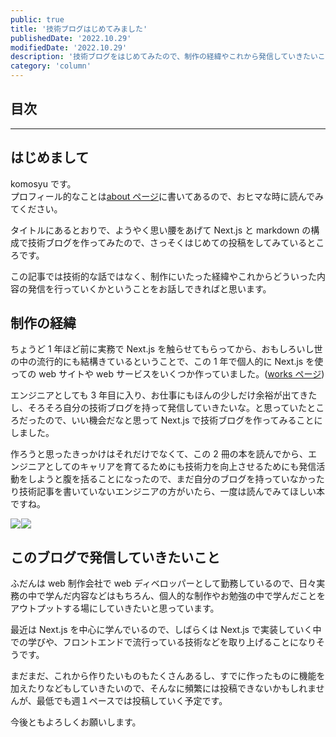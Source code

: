```yaml
---
public: true
title: '技術ブログはじめてみました'
publishedDate: '2022.10.29'
modifiedDate: '2022.10.29'
description: '技術ブログをはじめてみたので、制作の経緯やこれから発信していきたいことなどを書いてみます'
category: 'column'
---
```


## 目次

---

## はじめまして

komosyu です。  
プロフィール的なことは[about ページ](/about)に書いてあるので、おヒマな時に読んでみてください。

タイトルにあるとおりで、ようやく思い腰をあげて Next.js と markdown の構成で技術ブログを作ってみたので、さっそくはじめての投稿をしてみているところです。

この記事では技術的な話ではなく、制作にいたった経緯やこれからどういった内容の発信を行っていくかということをお話しできればと思います。

## 制作の経緯

ちょうど 1 年ほど前に実務で Next.js を触らせてもらってから、おもしろいし世の中の流行的にも結構きているということで、この 1 年で個人的に Next.js を使っての web サイトや web サービスをいくつか作っていました。([works ページ](/works))

エンジニアとしても 3 年目に入り、お仕事にもほんの少しだけ余裕が出てきたし、そろそろ自分の技術ブログを持って発信していきたいな。と思っていたところだったので、いい機会だなと思って Next.js で技術ブログを作ってみることにしました。

作ろうと思ったきっかけはそれだけでなくて、この 2 冊の本を読んでから、エンジニアとしてのキャリアを育てるためにも技術力を向上させるためにも発信活動をしようと腹を括ることになったので、まだ自分のブログを持っていなかったり技術記事を書いていないエンジニアの方がいたら、一度は読んでみてほしい本ですね。

<a href="https://www.amazon.co.jp/SOFT-SKILLS-%E3%82%BD%E3%83%95%E3%83%88%E3%82%A6%E3%82%A7%E3%82%A2%E9%96%8B%E7%99%BA%E8%80%85%E3%81%AE%E4%BA%BA%E7%94%9F%E3%83%9E%E3%83%8B%E3%83%A5%E3%82%A2%E3%83%AB-%E7%AC%AC2%E7%89%88-%E3%82%B8%E3%83%A7%E3%83%B3%E3%83%BB%E3%82%BD%E3%83%B3%E3%83%A1%E3%82%BA/dp/4296000500?keywords=soft+skills+%E3%82%BD%E3%83%95%E3%83%88%E3%82%A6%E3%82%A7%E3%82%A2%E9%96%8B%E7%99%BA%E8%80%85%E3%81%AE%E4%BA%BA%E7%94%9F%E3%83%9E%E3%83%8B%E3%83%A5%E3%82%A2%E3%83%AB+%E7%AC%AC2%E7%89%88&qid=1667044260&qu=eyJxc2MiOiIxLjI1IiwicXNhIjoiMS4xNyIsInFzcCI6IjEuMjkifQ%3D%3D&sprefix=soft+ski%2Caps%2C214&sr=8-1&linkCode=li2&tag=komosyu464905-22&linkId=15eaf179251a487f28a06b2d1a59ada4&language=ja_JP&ref_=as_li_ss_il" target="_blank"><img border="0" src="//ws-fe.amazon-adsystem.com/widgets/q?_encoding=UTF8&ASIN=4296000500&Format=_SL160_&ID=AsinImage&MarketPlace=JP&ServiceVersion=20070822&WS=1&tag=komosyu464905-22&language=ja_JP" ></a><img src="https://ir-jp.amazon-adsystem.com/e/ir?t=komosyu464905-22&language=ja_JP&l=li2&o=9&a=4296000500" width="1" height="1" border="0" alt="" style="border:none !important; margin:0px !important;" /><a href="https://www.amazon.co.jp/%E7%B5%90%E5%B1%80%E3%80%81%E4%BA%BA%E7%94%9F%E3%81%AF%E3%82%A2%E3%82%A6%E3%83%88%E3%83%97%E3%83%83%E3%83%88%E3%81%A7%E6%B1%BA%E3%81%BE%E3%82%8B-%E8%87%AA%E5%88%86%E3%81%AE%E4%BE%A1%E5%80%A4%E3%82%92%E6%9C%80%E5%A4%A7%E5%8C%96%E3%81%99%E3%82%8B%E6%AD%A6%E5%99%A8%E3%81%A8%E3%81%97%E3%81%A6%E3%81%AE%E5%8B%89%E5%BC%B7%E8%A1%93-%E4%B8%AD%E5%B3%B6%E8%81%A1/dp/4788919567?__mk_ja_JP=%E3%82%AB%E3%82%BF%E3%82%AB%E3%83%8A&crid=2QXPNEKF2L3X3&keywords=%E4%B8%AD%E5%B3%B6%E8%81%A1&qid=1667044244&qu=eyJxc2MiOiIzLjA4IiwicXNhIjoiMi44MCIsInFzcCI6IjIuNjUifQ%3D%3D&sprefix=%E4%B8%AD%E5%B3%B6%E8%81%A1%2Caps%2C216&sr=8-3&linkCode=li2&tag=komosyu464905-22&linkId=e4284d4dccac329c7c2ad4ac2b2e9ac5&language=ja_JP&ref_=as_li_ss_il" target="_blank"><img border="0" src="//ws-fe.amazon-adsystem.com/widgets/q?_encoding=UTF8&ASIN=4788919567&Format=_SL160_&ID=AsinImage&MarketPlace=JP&ServiceVersion=20070822&WS=1&tag=komosyu464905-22&language=ja_JP" ></a><img src="https://ir-jp.amazon-adsystem.com/e/ir?t=komosyu464905-22&language=ja_JP&l=li2&o=9&a=4788919567" width="1" height="1" border="0" alt="" style="border:none !important; margin:0px !important;" />

## このブログで発信していきたいこと

ふだんは web 制作会社で web ディベロッパーとして勤務しているので、日々実務の中で学んだ内容などはもちろん、個人的な制作やお勉強の中で学んだことをアウトプットする場にしていきたいと思っています。

最近は Next.js を中心に学んでいるので、しばらくは Next.js で実装していく中での学びや、フロントエンドで流行っている技術などを取り上げることになりそうです。

まだまだ、これから作りたいものもたくさんあるし、すでに作ったものに機能を加えたりなどもしていきたいので、そんなに頻繁には投稿できないかもしれませんが、最低でも週１ペースでは投稿していく予定です。

今後ともよろしくお願いします。
